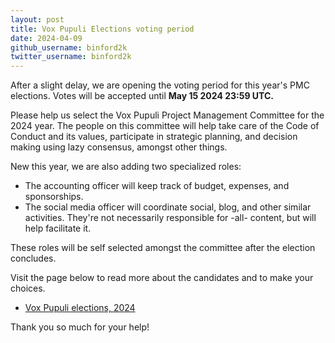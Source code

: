 ```yaml
---
layout: post
title: Vox Pupuli Elections voting period
date: 2024-04-09
github_username: binford2k
twitter_username: binford2k
---
```


After a slight delay, we are opening the voting period for this year's PMC elections.
Votes will be accepted until **May 15 2024 23:59 UTC.**

Please help us select the Vox Pupuli Project Management Committee for the 2024 year.
The people on this committee will help take care of the Code of Conduct and its
values, participate in strategic planning, and decision making using lazy consensus,
amongst other things.

New this year, we are also adding two specialized roles:

- The accounting officer will keep track of budget, expenses, and sponsorships.
- The social media officer will coordinate social, blog, and other similar activities.
  They're not necessarily responsible for -all- content, but will help facilitate it.

These roles will be self selected amongst the committee after the election concludes.

Visit the page below to read more about the candidates and to make your choices.

- [Vox Pupuli elections, 2024](https://civs1.civs.us/cgi-bin/vote.pl?id=E_c3a85d1acd3e9feb&akey=dc65601945c5628c)

Thank you so much for your help!
